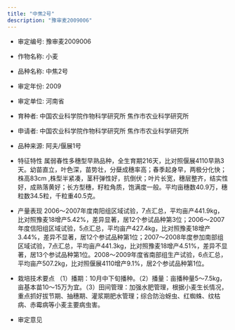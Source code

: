 ```yaml
---
title: "中焦2号"
description: "豫审麦2009006"
---
```

* 审定编号:  豫审麦2009006

*  作物名称:  小麦

*  品种名称:  中焦2号

*  审定年份:  2009

*  审定单位:  河南省

* 育种者:  中国农业科学院作物科学研究所 焦作市农业科学研究所

*  申请者:  中国农业科学院作物科学研究所 焦作市农业科学研究所

*  品种来源:  阿夫/偃展1号


*  特征特性
属弱春性多穗型早熟品种，全生育期216天，比对照偃展4110早熟3天。幼苗直立，叶色深，苗势壮，分蘖成穗率高；春季起身早，两极分化快；株高83cm ,株型半紧凑，茎秆弹性好，抗倒伏；叶片长宽，穗层整齐，结实性好，成熟落黄好；长方型穗，籽粒角质，饱满度一般。平均亩穗数40.9万，穗粒数34.5粒，千粒重40.5克。


*  产量表现
2006～2007年度南阳组区域试验，7点汇总，平均亩产441.9kg，比对照豫麦18增产5.42%，差异显著，居12个参试品种第3位；2006～2007年度信阳组区域试验，5点汇总，平均亩产427.4kg，比对照豫麦18增产3.44%，差异不显著，居12个参试品种第1位；2007～2008年度参加南部组区域试验，7点汇总，平均亩产441.3kg，比对照豫麦18增产4.51%，差异不显著，居13个参试品种第1位。2008～2009年度省南部组生产试验，6点汇总，平均亩产507.2kg，比对照偃展4110增产9.1%，居2个参试品种第1位。


*  栽培技术要点
（1）播期：10月中下旬播种。（2）播量：亩播种量5～7.5kg，亩基本苗10～15万为宜。（3）田间管理：加强水肥管理，根据小麦生长情况，重点抓好拔节期、抽穗期、灌浆期肥水管理；综合防治蚜虫、红蜘蛛、纹枯病、赤霉病等小麦主要病虫害。


*  审定意见

